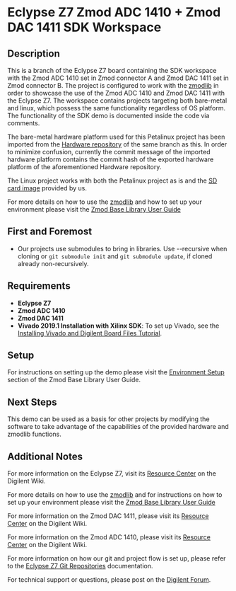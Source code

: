 # Eclypse Z7 Zmod ADC 1410 + Zmod DAC 1411 SDK Workspace

## Description

This is a branch of the Eclypse Z7 board containing the SDK workspace with the Zmod ADC 1410 set in Zmod connector A and Zmod DAC 1411 set in Zmod connector B. The project is configured to work with the [zmodlib](https://github.com/Digilent/zmodlib) in order to showcase the use of the Zmod ADC 1410 and Zmod DAC 1411 with the Eclypse Z7. The workspace contains projects targeting both bare-metal and linux, which possess the same functionality regardless of OS platform. The functionality of the SDK demo is documented inside the code via comments.

The bare-metal hardware platform used for this Petalinux project has been imported from the [Hardware repository](https://github.com/Digilent/Eclypse-Z7-HW/tree/zmod_adc_dac/master) of the same branch as this. In order to minimize confusion, currently the commit message of the imported hardware platform contains the commit hash of the exported hardware platform of the aforementioned Hardware repository.

The Linux project works with both the Petalinux project as is and the [SD card image](https://github.com/Digilent/Eclypse-Z7/releases) provided by us.

For more details on how to use the [zmodlib](https://github.com/Digilent/zmodlib) and how to set up your environment please visit the [Zmod Base Library User Guide](https://reference.digilentinc.com/reference/zmod/zmodbaselibraryuserguide)

## First and Foremost

* Our projects use submodules to bring in libraries. Use --recursive when cloning or `git submodule init` and `git submodule update`, if cloned already non-recursively.

## Requirements

* **Eclypse Z7**
* **Zmod ADC 1410**
* **Zmod DAC 1411**
* **Vivado 2019.1 Installation with Xilinx SDK**: To set up Vivado, see the [Installing Vivado and Digilent Board Files Tutorial](https://reference.digilentinc.com/vivado/installing-vivado/start).

## Setup

For instructions on setting up the demo please visit the [Environment Setup](https://reference.digilentinc.com/reference/zmod/zmodbaselibraryuserguide#environment_setup) section of the Zmod Base Library User Guide.

## Next Steps

This demo can be used as a basis for other projects by modifying the software to take advantage of the capabilities of the provided hardware and zmodlib functions.

## Additional Notes

For more information on the Eclypse Z7, visit its [Resource Center](https://reference.digilentinc.com/reference/programmable-logic/eclypse-z7/start) on the Digilent Wiki.

For more details on how to use the [zmodlib](https://github.com/Digilent/zmodlib) and for instructions on how to set up your environment please visit the [Zmod Base Library User Guide](https://reference.digilentinc.com/reference/zmod/zmodbaselibraryuserguide)

For more information on the Zmod DAC 1411, please visit its [Resource Center](https://reference.digilentinc.com/reference/zmod/zmoddac/start) on the Digilent Wiki.

For more information on the Zmod ADC 1410, please visit its [Resource Center](https://reference.digilentinc.com/reference/zmod/zmodadc/start) on the Digilent Wiki.

For more information on how our git and project flow is set up, please refer to the [Eclypse Z7 Git Repositories](https://reference.digilentinc.com/reference/programmable-logic/eclypse-z7/git) documentation.

For technical support or questions, please post on the [Digilent Forum](https://forum.digilentinc.com/).
